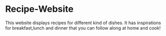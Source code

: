 # Recipe-Website
This website displays recipes for different kind of dishes.
It has inspirations for breakfast,lunch and dinner that you can follow along at home and cook!
